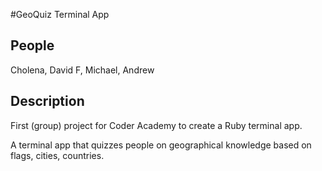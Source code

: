 #GeoQuiz Terminal App

## People

Cholena, David F, Michael, Andrew

## Description


First (group) project for Coder Academy to create a Ruby terminal app.

A terminal app that quizzes people on geographical knowledge based on flags, cities, countries. 
